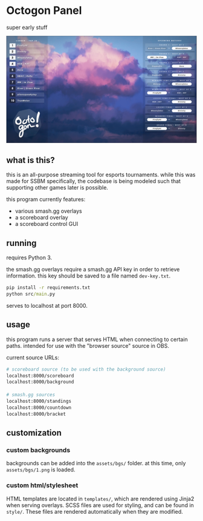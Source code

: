 
Octogon Panel
=============

super early stuff

![Preview Screenshot](preview.png)

## what is this?

this is an all-purpose streaming tool for esports tournaments.
while this was made for SSBM specifically, the codebase is being modeled such that supporting other games later is possible.

this program currently features:

- various smash.gg overlays
- a scoreboard overlay
- a scoreboard control GUI

## running

requires Python 3.

the smash.gg overlays require a smash.gg API key in order to retrieve information. this key should be saved to a file named `dev-key.txt`.

```cmd
pip install -r requirements.txt
python src/main.py
```

serves to localhost at port 8000.

## usage

this program runs a server that serves HTML when connecting to certain paths. intended for use with the "browser source" source in OBS.

current source URLs:
```bash
# scoreboard source (to be used with the background source)
localhost:8000/scoreboard
localhost:8000/background

# smash.gg sources
localhost:8000/standings
localhost:8000/countdown
localhost:8000/bracket
```

## customization

### custom backgrounds

backgrounds can be added into the `assets/bgs/` folder. at this time, only `assets/bgs/1.png` is loaded.

### custom html/stylesheet

HTML templates are located in `templates/`, which are rendered using Jinja2 when serving overlays.
SCSS files are used for styling, and can be found in `style/`. These files are rendered automatically when they are modified.

